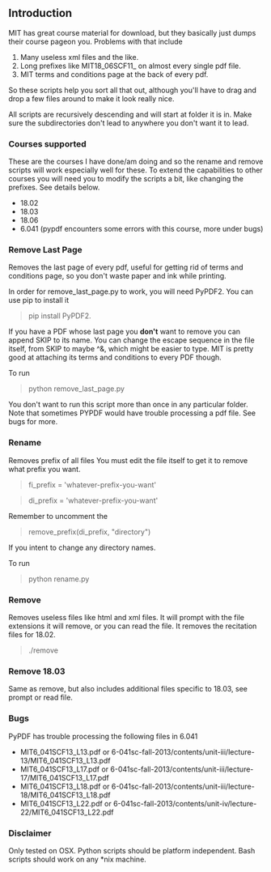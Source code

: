 ## Introduction
MIT has great course material for download, but they basically just dumps their course pageon you. Problems with that include

1. Many useless xml files and the like.
2. Long prefixes like MIT18_06SCF11_ on almost every single pdf file.
3. MIT terms and conditions page at the back of every pdf.
 
So these scripts help you sort all that out, although you'll have to drag and drop a few files around to make it look really nice.


All scripts are recursively descending and will start at folder it is in. Make sure the subdirectories don't lead to anywhere you don't want it to lead.  

### Courses supported

These are the courses I have done/am doing and so the rename and remove scripts will work especially well for these. To extend the capabilities to other courses you will need you to modify the scripts a bit, like changing the prefixes. See details below.

* 18.02
* 18.03
* 18.06
* 6.041 (pypdf encounters some errors with this course, more under bugs)


### Remove Last Page
Removes the last page of every pdf, useful for getting rid of terms and conditions page, so you don't waste paper and ink while printing. 


In order for remove_last_page.py to work, you will need PyPDF2. You can use pip to install it
> pip install PyPDF2. 

If you have a PDF whose last page you **don't** want to remove you can append SKIP to its name. You can change the escape sequence in the file itself, from SKIP to maybe ^&, which might be easier to type. MIT is pretty good at attaching its terms and conditions to every PDF though.


To run
> python remove_last_page.py

You don't want to run this script more than once in any particular folder. Note that sometimes PYPDF would have trouble processing a pdf file. See bugs for more.

### Rename
Removes prefix of all files 
You must edit the file itself to get it to remove what prefix you want.
> fi_prefix = 'whatever-prefix-you-want'

> di_prefix = 'whatever-prefix-you-want'

Remember to uncomment the 
> remove_prefix(di_prefix, "directory")

If you intent to change any directory names.


To run
> python rename.py

### Remove

Removes useless files like html and xml files. It will prompt with the file extensions it will remove, or you can read the file. It removes the recitation files for 18.02.


> ./remove

### Remove 18.03

Same as remove, but also includes additional files specific to 18.03, see prompt or read file.

### Bugs

PyPDF has trouble processing the following files in 6.041

* MIT6_041SCF13_L13.pdf or 6-041sc-fall-2013/contents/unit-iii/lecture-13/MIT6_041SCF13_L13.pdf 
* MIT6_041SCF13_L17.pdf or 6-041sc-fall-2013/contents/unit-iii/lecture-17/MIT6_041SCF13_L17.pdf 
* MIT6_041SCF13_L18.pdf or 6-041sc-fall-2013/contents/unit-iii/lecture-18/MIT6_041SCF13_L18.pdf 
* MIT6_041SCF13_L22.pdf or 6-041sc-fall-2013/contents/unit-iv/lecture-22/MIT6_041SCF13_L22.pdf  

### Disclaimer
Only tested on OSX. Python scripts should be platform independent. Bash scripts should work on any *nix machine.
